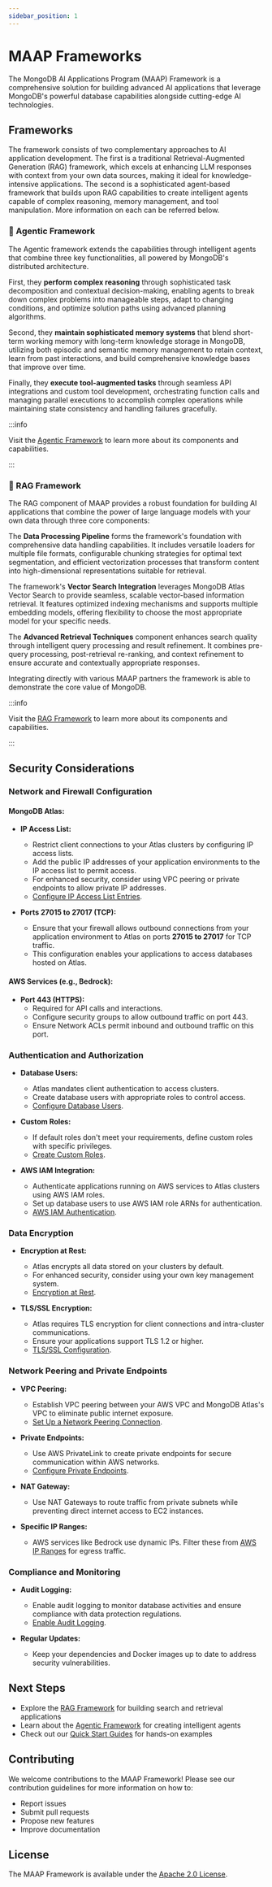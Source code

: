 ```yaml
---
sidebar_position: 1
---
```


# MAAP Frameworks 

The MongoDB AI Applications Program (MAAP) Framework is a comprehensive solution for building advanced AI applications that leverage MongoDB's powerful database capabilities alongside cutting-edge AI technologies. 

## Frameworks
The framework consists of two complementary approaches to AI application development. The first is a traditional Retrieval-Augmented Generation (RAG) framework, which excels at enhancing LLM responses with context from your own data sources, making it ideal for knowledge-intensive applications. The second is a sophisticated agent-based framework that builds upon RAG capabilities to create intelligent agents capable of complex reasoning, memory management, and tool manipulation. More information on each can be referred below.

### 🤖 Agentic Framework
The Agentic framework extends the capabilities through intelligent agents that combine three key functionalities, all powered by MongoDB's distributed architecture. 

First, they **perform complex reasoning** through sophisticated task decomposition and contextual decision-making, enabling agents to break down complex problems into manageable steps, adapt to changing conditions, and optimize solution paths using advanced planning algorithms. 

Second, they **maintain sophisticated memory systems** that blend short-term working memory with long-term knowledge storage in MongoDB, utilizing both episodic and semantic memory management to retain context, learn from past interactions, and build comprehensive knowledge bases that improve over time. 

Finally, they **execute tool-augmented tasks** through seamless API integrations and custom tool development, orchestrating function calls and managing parallel executions to accomplish complex operations while maintaining state consistency and handling failures gracefully.

:::info

Visit the [Agentic Framework](./agentic/intro.md) to learn more about its components and capabilities.

:::


### 🧠 RAG Framework 

The RAG component of MAAP provides a robust foundation for building AI applications that combine the power of large language models with your own data through three core components:

The **Data Processing Pipeline** forms the framework's foundation with comprehensive data handling capabilities. It includes versatile loaders for multiple file formats, configurable chunking strategies for optimal text segmentation, and efficient vectorization processes that transform content into high-dimensional representations suitable for retrieval.

The framework's **Vector Search Integration** leverages MongoDB Atlas Vector Search to provide seamless, scalable vector-based information retrieval. It features optimized indexing mechanisms and supports multiple embedding models, offering flexibility to choose the most appropriate model for your specific needs.

The **Advanced Retrieval Techniques** component enhances search quality through intelligent query processing and result refinement. It combines pre-query processing, post-retrieval re-ranking, and context refinement to ensure accurate and contextually appropriate responses.

Integrating directly with various MAAP partners the framework is able to demonstrate the core value of MongoDB.

:::info

Visit the [RAG Framework](./rag/intro.md) to learn more about its components and capabilities.

:::

## Security Considerations

### Network and Firewall Configuration

#### **MongoDB Atlas:**
- **IP Access List:**
  - Restrict client connections to your Atlas clusters by configuring IP access lists.
  - Add the public IP addresses of your application environments to the IP access list to permit access.
  - For enhanced security, consider using VPC peering or private endpoints to allow private IP addresses.
  - [Configure IP Access List Entries](https://www.mongodb.com/docs/atlas/security/ip-access-list/).

- **Ports 27015 to 27017 (TCP):**
  - Ensure that your firewall allows outbound connections from your application environment to Atlas on ports **27015 to 27017** for TCP traffic.
  - This configuration enables your applications to access databases hosted on Atlas.

#### **AWS Services (e.g., Bedrock):**
- **Port 443 (HTTPS):**
  - Required for API calls and interactions.
  - Configure security groups to allow outbound traffic on port 443.
  - Ensure Network ACLs permit inbound and outbound traffic on this port.

### Authentication and Authorization

- **Database Users:**
  - Atlas mandates client authentication to access clusters.
  - Create database users with appropriate roles to control access.
  - [Configure Database Users](https://www.mongodb.com/docs/atlas/security/config-db-auth/).

- **Custom Roles:**
  - If default roles don't meet your requirements, define custom roles with specific privileges.
  - [Create Custom Roles](https://www.mongodb.com/docs/atlas/security/config-db-auth/#custom-database-roles).

- **AWS IAM Integration:**
  - Authenticate applications running on AWS services to Atlas clusters using AWS IAM roles.
  - Set up database users to use AWS IAM role ARNs for authentication.
  - [AWS IAM Authentication](https://www.mongodb.com/docs/atlas/security/config-db-auth/#authentication-with-aws-iam).

### Data Encryption

- **Encryption at Rest:**
  - Atlas encrypts all data stored on your clusters by default.
  - For enhanced security, consider using your own key management system.
  - [Encryption at Rest](https://www.mongodb.com/docs/atlas/security/encryption-at-rest/).

- **TLS/SSL Encryption:**
  - Atlas requires TLS encryption for client connections and intra-cluster communications.
  - Ensure your applications support TLS 1.2 or higher.
  - [TLS/SSL Configuration](https://www.mongodb.com/docs/atlas/security/tls-ssl/).

### Network Peering and Private Endpoints

- **VPC Peering:**
  - Establish VPC peering between your AWS VPC and MongoDB Atlas's VPC to eliminate public internet exposure.
  - [Set Up a Network Peering Connection](https://www.mongodb.com/docs/atlas/security/vpc-peering/).

- **Private Endpoints:**
  - Use AWS PrivateLink to create private endpoints for secure communication within AWS networks.
  - [Configure Private Endpoints](https://www.mongodb.com/docs/atlas/security-cluster-private-endpoint/).

- **NAT Gateway:**
  - Use NAT Gateways to route traffic from private subnets while preventing direct internet access to EC2 instances.

- **Specific IP Ranges:**
  - AWS services like Bedrock use dynamic IPs. Filter these from [AWS IP Ranges](https://ip-ranges.amazonaws.com/ip-ranges.json) for egress traffic.

### Compliance and Monitoring

- **Audit Logging:**
  - Enable audit logging to monitor database activities and ensure compliance with data protection regulations.
  - [Enable Audit Logging](https://www.mongodb.com/docs/atlas/security/audit-logging/).

- **Regular Updates:**
  - Keep your dependencies and Docker images up to date to address security vulnerabilities.

## Next Steps

- Explore the [RAG Framework](./rag/intro.md) for building search and retrieval applications
- Learn about the [Agentic Framework](./agentic/intro.md) for creating intelligent agents
- Check out our [Quick Start Guides](../category/-quick-starts) for hands-on examples

## Contributing

We welcome contributions to the MAAP Framework! Please see our contribution guidelines for more information on how to:
- Report issues
- Submit pull requests
- Propose new features
- Improve documentation

## License

The MAAP Framework is available under the [Apache 2.0 License](https://github.com/mongodb-partners/maap-framework/blob/main/LICENSE).
